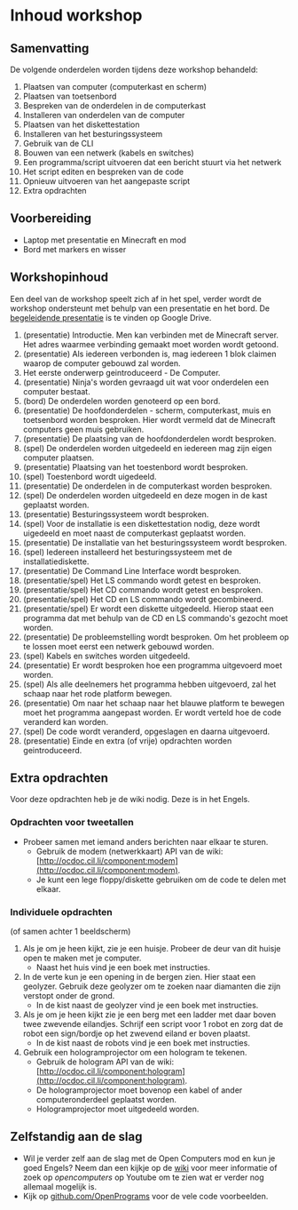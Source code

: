 # Inhoud workshop

## Samenvatting

De volgende onderdelen worden tijdens deze workshop behandeld:

1. Plaatsen van computer (computerkast en scherm)
2. Plaatsen van toetsenbord
3. Bespreken van de onderdelen in de computerkast
4. Installeren van onderdelen van de computer
5. Plaatsen van het diskettestation
6. Installeren van het besturingssysteem
7. Gebruik van de CLI
8. Bouwen van een netwerk (kabels en switches)
9. Een programma/script uitvoeren dat een bericht stuurt via het netwerk
10. Het script editen en bespreken van de code
11. Opnieuw uitvoeren van het aangepaste script
12. Extra opdrachten

## Voorbereiding

- Laptop met presentatie en Minecraft en mod
- Bord met markers en wisser

## Workshopinhoud

Een deel van de workshop speelt zich af in het spel, verder wordt de workshop ondersteunt met behulp van een presentatie en het bord. De [begeleidende presentatie](https://docs.google.com/presentation/d/1tO-MS6jTkrAm11WYD5W05qtPfRuiWUTAj8Yhml6FYM4/) is te vinden op Google Drive.

1. (presentatie) Introductie. Men kan verbinden met de Minecraft server. Het adres waarmee verbinding gemaakt moet worden wordt getoond.
2. (presentatie) Als iedereen verbonden is, mag iedereen 1 blok claimen waarop de computer gebouwd zal worden.
3. Het eerste onderwerp geintroduceerd - De Computer.
4. (presentatie) Ninja's worden gevraagd uit wat voor onderdelen een computer bestaat.
5. (bord) De onderdelen worden genoteerd op een bord.
6. (presentatie) De hoofdonderdelen - scherm, computerkast, muis en toetsenbord worden besproken. Hier wordt vermeld dat de Minecraft computers geen muis gebruiken.
7. (presentatie) De plaatsing van de hoofdonderdelen wordt besproken.
8. (spel) De onderdelen worden uitgedeeld en iedereen mag zijn eigen computer plaatsen.
9. (presentatie) Plaatsing van het toestenbord wordt besproken.
10. (spel) Toestenbord wordt uigedeeld.
11. (presentatie) De onderdelen in de computerkast worden besproken.
12. (spel) De onderdelen worden uitgedeeld en deze mogen in de kast geplaatst worden.
13. (presentatie) Besturingssysteem wordt besproken.
14. (spel) Voor de installatie is een diskettestation nodig, deze wordt uigedeeld en moet naast de computerkast geplaatst worden.
15. (presentatie) De installatie van het besturingssysteem wordt besproken.
16. (spel) Iedereen installeerd het besturingssysteem met de installatiediskette.
17. (presentatie) De Command Line Interface wordt besproken.
18. (presentatie/spel) Het LS commando wordt getest en besproken.
19. (presentatie/spel) Het CD commando wordt getest en besproken.
20. (presentatie/spel) Het CD en LS commando wordt gecombineerd.
21. (presentatie/spel) Er wordt een diskette uitgedeeld. Hierop staat een programma dat met behulp van de CD en LS commando's gezocht moet worden.
22. (presentatie) De probleemstelling wordt besproken. Om het probleem op te lossen moet eerst een netwerk gebouwd worden.
23. (spel) Kabels en switches worden uitgedeeld.
24. (presentatie) Er wordt besproken hoe een programma uitgevoerd moet worden.
25. (spel) Als alle deelnemers het programma hebben uitgevoerd, zal het schaap naar het rode platform bewegen.
26. (presentatie) Om naar het schaap naar het blauwe platform te bewegen moet het programma aangepast worden. Er wordt verteld hoe de code veranderd kan worden.
27. (spel) De code wordt veranderd, opgeslagen en daarna uitgevoerd.
28. (presentatie) Einde en extra (of vrije) opdrachten worden geintroduceerd.

## Extra opdrachten

Voor deze opdrachten heb je de wiki nodig. Deze is in het Engels.

### Opdrachten voor tweetallen
- Probeer samen met iemand anders berichten naar elkaar te sturen.
	- Gebruik de modem (netwerkkaart) API van de wiki: [http://ocdoc.cil.li/component:modem](http://ocdoc.cil.li/component:modem).
	- Je kunt een lege floppy/diskette gebruiken om de code te delen met elkaar.

### Individuele opdrachten
(of samen achter 1 beeldscherm)

1. Als je om je heen kijkt, zie je een huisje. Probeer de deur van dit huisje open te maken met je computer.
	- Naast het huis vind je een boek met instructies.
2. In de verte kun je een opening in de bergen zien. Hier staat een geolyzer. Gebruik deze geolyzer om te zoeken naar diamanten die zijn verstopt onder de grond.
	- In de kist naast de geolyzer vind je een boek met instructies.
3. Als je om je heen kijkt zie je een berg met een ladder met daar boven twee zwevende eilandjes. Schrijf een script voor 1 robot en zorg dat de robot een sign/bordje op het zwevend eiland er boven plaatst.
	- In de kist naast de robots vind je een boek met instructies.
4. Gebruik een hologramprojector om een hologram te tekenen.
	- Gebruik de hologram API van de wiki: [http://ocdoc.cil.li/component:hologram](http://ocdoc.cil.li/component:hologram).
	- De hologramprojector moet bovenop een kabel of ander computeronderdeel geplaatst worden.
	- Hologramprojector moet uitgedeeld worden.


## Zelfstandig aan de slag

- Wil je verder zelf aan de slag met de Open Computers mod en kun je goed Engels? Neem dan een kijkje op de [wiki](http://ocdoc.cil.li/) voor meer informatie of zoek op _opencomputers_ op Youtube om te zien wat er verder nog allemaal mogelijk is.
- Kijk op [github.com/OpenPrograms](http://github.com/OpenPrograms) voor de vele code voorbeelden.
